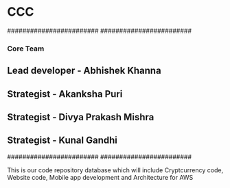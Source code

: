 # CCC
########################
########################
###    Core Team     ###
## Lead developer - Abhishek Khanna
## Strategist - Akanksha Puri
## Strategist - Divya Prakash Mishra
## Strategist - Kunal Gandhi
########################
########################



This is our code repository database which will include Cryptcurrency code, Website code, Mobile app development and Architecture for AWS
